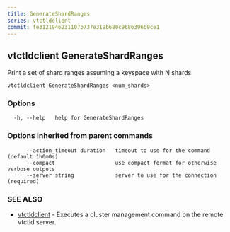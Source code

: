 ```yaml
---
title: GenerateShardRanges
series: vtctldclient
commit: fe3121946231107b737e319b680c9686396b9ce1
---
```

## vtctldclient GenerateShardRanges

Print a set of shard ranges assuming a keyspace with N shards.

```
vtctldclient GenerateShardRanges <num_shards>
```

### Options

```
  -h, --help   help for GenerateShardRanges
```

### Options inherited from parent commands

```
      --action_timeout duration   timeout to use for the command (default 1h0m0s)
      --compact                   use compact format for otherwise verbose outputs
      --server string             server to use for the connection (required)
```

### SEE ALSO

* [vtctldclient](../)	 - Executes a cluster management command on the remote vtctld server.

